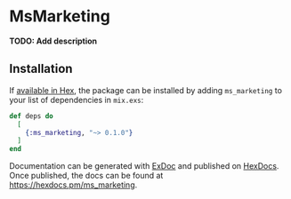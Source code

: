 # MsMarketing

**TODO: Add description**

## Installation

If [available in Hex](https://hex.pm/docs/publish), the package can be installed
by adding `ms_marketing` to your list of dependencies in `mix.exs`:

```elixir
def deps do
  [
    {:ms_marketing, "~> 0.1.0"}
  ]
end
```

Documentation can be generated with [ExDoc](https://github.com/elixir-lang/ex_doc)
and published on [HexDocs](https://hexdocs.pm). Once published, the docs can
be found at <https://hexdocs.pm/ms_marketing>.

